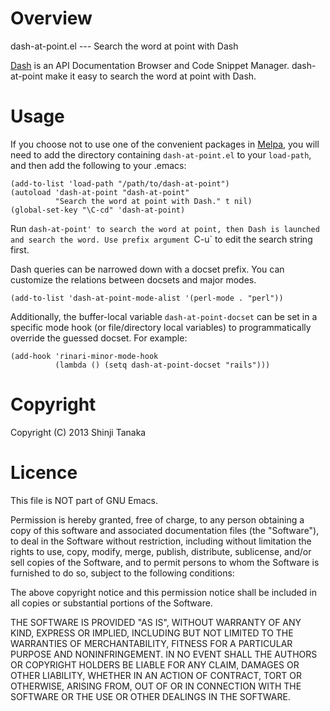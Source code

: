 # Overview

dash-at-point.el --- Search the word at point with Dash

[Dash](http://kapeli.com/) is an API Documentation Browser and Code Snippet Manager. dash-at-point make it easy to search the word at point with Dash.

# Usage

If you choose not to use one of the convenient packages in
[Melpa][melpa], you will need to add the directory containing
`dash-at-point.el` to your `load-path`, and then add the following to
your .emacs:

```
(add-to-list 'load-path "/path/to/dash-at-point")
(autoload 'dash-at-point "dash-at-point"
          "Search the word at point with Dash." t nil)
(global-set-key "\C-cd" 'dash-at-point)
```

Run `dash-at-point' to search the word at point, then Dash is launched and search the word. Use prefix argument `C-u` to edit the search string first.

Dash queries can be narrowed down with a docset prefix. You can customize the relations between docsets and major modes.

```
(add-to-list 'dash-at-point-mode-alist '(perl-mode . "perl"))
```

Additionally, the buffer-local variable `dash-at-point-docset` can
be set in a specific mode hook (or file/directory local variables)
to programmatically override the guessed docset.  For example:

```
(add-hook 'rinari-minor-mode-hook
          (lambda () (setq dash-at-point-docset "rails")))
```

[melpa]: http://melpa.milkbox.net

# Copyright

Copyright (C) 2013 Shinji Tanaka

# Licence

This file is NOT part of GNU Emacs.

Permission is hereby granted, free of charge, to any person obtaining a copy of this software and associated documentation files (the "Software"), to deal in the Software without restriction, including without limitation the rights to use, copy, modify, merge, publish, distribute, sublicense, and/or sell copies of the Software, and to permit persons to whom the Software is furnished to do so, subject to the following conditions:

The above copyright notice and this permission notice shall be included in all copies or substantial portions of the Software.

THE SOFTWARE IS PROVIDED "AS IS", WITHOUT WARRANTY OF ANY KIND, EXPRESS OR IMPLIED, INCLUDING BUT NOT LIMITED TO THE WARRANTIES OF MERCHANTABILITY, FITNESS FOR A PARTICULAR PURPOSE AND NONINFRINGEMENT. IN NO EVENT SHALL THE AUTHORS OR COPYRIGHT HOLDERS BE LIABLE FOR ANY CLAIM, DAMAGES OR OTHER LIABILITY, WHETHER IN AN ACTION OF CONTRACT, TORT OR OTHERWISE, ARISING FROM, OUT OF OR IN CONNECTION WITH THE SOFTWARE OR THE USE OR OTHER DEALINGS IN THE SOFTWARE.
